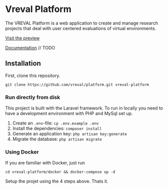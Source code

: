 # Vreval Platform

The VREVAL Platform is a web application to create and manage research projects that deal with user centered evaluations of virtual environments.

[Visit the preview](http://138.197.184.95:8080)

[Documentation](#) // TODO

## Installation

First, clone this repository.

`git clone https://github.com/vreval/platform.git vreval-platform`

### Run directly from disk

This project is built with the Laravel framework. To run in locally you need to have a development environment with PHP and MySql set up.

1. Create an `.env`-file: `cp .env.example .env`
2. Install the dependencies: `composer install`
3. Generate an application key: `php artisan key:generate`
4. Migrate the database: `php artisan migrate`

### Using Docker

If you are familiar with Docker, just run

`cd vreval-platform/docker && docker-compose up -d`

Setup the projet using the 4 steps above. Thats it.

